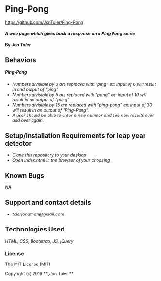 # Ping-Pong
https://github.com/JonToler/Ping-Pong
#### _A web page which gives back a response on a Ping Pong serve_

#### By _**Jon Toler**_

## Behaviors
##### Ping-Pong
* _Numbers divisible by 3 are replaced with "ping" ex: input of 6 will result in and output of "ping"_
* _Numbers divisible by 5 are replaced with "pong" ex: input of 10 will result in an output of "pong"_
* _Numbers divisible by 15 are replaced with "ping-pong" ex: input of 30 will result in an output of "Ping-Pong"._
* _A user should be able to enter a new number and see new results over and over again._

## Setup/Installation Requirements for leap year detector
* _Clone this repository to your desktop_
* _Open index.html in the browser of your choosing_



## Known Bugs
_NA_

## Support and contact details
* _tolerjonathan@gmail.com_


## Technologies Used
_HTML,
CSS,
Bootstrap,
JS,
jQuery_

### License
The MIT License (MIT)

Copyright (c) 2016 **_Jon Toler **
